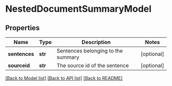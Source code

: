 # NestedDocumentSummaryModel

## Properties
Name | Type | Description | Notes
------------ | ------------- | ------------- | -------------
**sentences** | **str** | Sentences belonging to the summary | [optional] 
**sourceid** | **str** | The source id of the sentence | [optional] 

[[Back to Model list]](../README.md#documentation-for-models) [[Back to API list]](../README.md#documentation-for-api-endpoints) [[Back to README]](../README.md)



